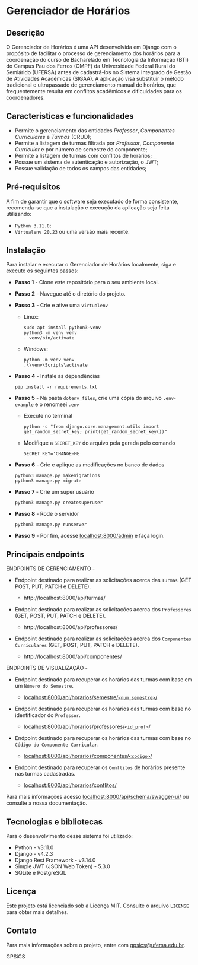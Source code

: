 # Gerenciador de Horários

## Descrição

O Gerenciador de Horários é uma API desenvolvida em Django com o propósito de facilitar o processo de gerenciamento dos horários para a coordenação do curso de Bacharelado em Tecnologia da Informação (BTI) do Campus Pau dos Ferros (CMPF) da Universidade Federal Rural do Semiárido (UFERSA) antes de cadastrá-los no Sistema Integrado de Gestão de Atividades Acadêmicas (SIGAA). A aplicação visa substituir o método tradicional e ultrapassado de gerenciamento manual de horários, que frequentemente resulta em conflitos acadêmicos e dificuldades para os coordenadores.

## Características e funcionalidades

- Permite o gerenciamento das entidades *Professor*, *Componentes Curriculares* e *Turmas* (CRUD);
- Permite a listagem de turmas filtrada por *Professor*, *Componente Curricular* e por número de semestre do componente; 
- Permite a listagem de turmas com conflitos de horários;
- Possue um sistema de autenticação e autorização, o JWT;
- Possue validação de todos os campos das entidades;

## Pré-requisitos

A fim de garantir que o software seja executado de forma consistente, recomenda-se que a instalação e execução da aplicação seja feita utilizando:
 - `Python 3.11.0`;
 - `Virtualenv 20.23` ou uma versão mais recente.

## Instalação

Para instalar e executar o Gerenciador de Horários localmente, siga e execute os seguintes passos:

- **Passo 1** - Clone este repositório para o seu ambiente local.

- **Passo 2** -  Navegue até o diretório do projeto.
- **Passo 3** -  Crie e ative uma  `virtualenv`
	- Linux:
		~~~
		sudo apt install python3-venv
		python3 -m venv venv
		. venv/bin/activate
		~~~
	- Windows:
		~~~
		python -m venv venv
		.\\venv\Scripts\activate
		~~~
	
- **Passo 4** - Instale as dependências
	~~~
	pip install -r requirements.txt
	~~~	

- **Passo 5** - Na pasta `dotenv_files`, crie uma cópia do arquivo `.env-example` e o renomeei `.env`
	- Execute no terminal 
		~~~
		python -c "from django.core.management.utils import get_random_secret_key; print(get_random_secret_key())" 	
		~~~
	- Modifique a `SECRET_KEY` do arquivo pela gerada pelo comando 
		~~~
		SECRET_KEY='CHANGE-ME
		~~~
- **Passo 6** - Crie e aplique as modificações no banco de dados
	~~~
	python3 manage.py makemigrations
	python3 manage.py migrate
	~~~
- **Passo 7** - Crie um super usuário
	~~~
	python3 manage.py createsuperuser
	~~~
- **Passo 8** - Rode o servidor
	~~~
	python3 manage.py runserver
	~~~
- **Passo 9** - Por fim, acesse [localhost:8000/admin](http://localhost:8000/admin) e faça login.

## Principais endpoints

ENDPOINTS DE GERENCIAMENTO - 
- Endpoint destinado para realizar as solicitações acerca das `Turmas` (GET POST, PUT, PATCH e DELETE).
	- http://localhost:8000/api/turmas/

- Endpoint destinado para realizar as solicitações acerca dos `Professores` (GET, POST, PUT, PATCH e DELETE).
	- http://localhost:8000/api/professores/

- Endpoint destinado para realizar as solicitações acerca dos `Componentes Curriculares` (GET, POST, PUT, PATCH e DELETE).
	- http://localhost:8000/api/componentes/

ENDPOINTS DE VISUALIZAÇÃO - 

- Endpoint destinado para recuperar os horários das turmas com base em um `Número do Semestre`.
	- [localhost:8000/api/horarios/semestre/`<num_semestre>`/](http://localhost:8000/api/horarios/professores/num_semestre/) 

- Endpoint destinado para recuperar os horários das turmas com base no identificador do `Professor`.
	- [localhost:8000/api/horarios/professores/`<id_prof>`/](http://localhost:8000/api/horarios/professores/id_prof/) 

- Endpoint destinado para recuperar os horários das turmas com base no `Código do Componente Curricular`.
	- [localhost:8000/api/horarios/componentes/`<codigo>`/](http://localhost:8000/api/horarios/componentes/codigo/) 

- Endpoint destinado para recuperar os `Conflitos` de horários presente nas turmas cadastradas.
	- [localhost:8000/api/horarios/conflitos/](http://localhost:8000/api/horarios/conflitos) 


Para mais informações acesso [localhost:8000/api/schema/swagger-ui/](http://localhost:8000/api/schema/swagger-ui/) ou consulte a nossa documentação.


## Tecnologias e bibliotecas

Para o desenvolvimento desse sistema foi utilizado:
- Python - v3.11.0
- Django - v4.2.3
- Django Rest Framework - v3.14.0
- Simple JWT (JSON Web Token) - 5.3.0
- SQLite e PostgreSQL

## Licença

Este projeto está licenciado sob a Licença MIT. Consulte o arquivo `LICENSE` para obter mais detalhes.


## Contato

Para mais informações sobre o projeto, entre com [gpsics@ufersa.edu.br](mailto:gpsics@ufersa.edu.br).

GPSiCS
